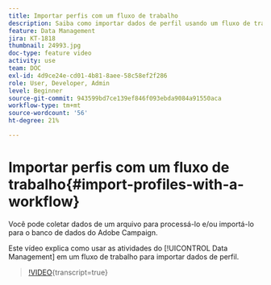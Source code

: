 ```yaml
---
title: Importar perfis com um fluxo de trabalho
description: Saiba como importar dados de perfil usando um fluxo de trabalho.
feature: Data Management
jira: KT-1818
thumbnail: 24993.jpg
doc-type: feature video
activity: use
team: DOC
exl-id: 4d9ce24e-cd01-4b81-8aee-58c58ef2f286
role: User, Developer, Admin
level: Beginner
source-git-commit: 943599bd7ce139ef846f093ebda9084a91550aca
workflow-type: tm+mt
source-wordcount: '56'
ht-degree: 21%

---
```


# Importar perfis com um fluxo de trabalho{#import-profiles-with-a-workflow}

Você pode coletar dados de um arquivo para processá-lo e/ou importá-lo para o banco de dados do Adobe Campaign.

Este vídeo explica como usar as atividades do [!UICONTROL Data Management] em um fluxo de trabalho para importar dados de perfil.

>[!VIDEO](https://video.tv.adobe.com/v/31860?learn=on&captions=por_br){transcript=true}
